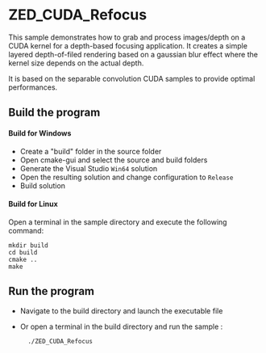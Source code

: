 # ZED_CUDA_Refocus

This sample demonstrates how to grab and process images/depth on a CUDA kernel for a depth-based focusing application.
It creates a simple layered depth-of-filed rendering based on a gaussian blur effect where the kernel size depends on the actual depth.

It is based on the separable convolution CUDA samples to provide optimal performances.


## Build the program

#### Build for Windows

- Create a "build" folder in the source folder
- Open cmake-gui and select the source and build folders
- Generate the Visual Studio `Win64` solution
- Open the resulting solution and change configuration to `Release`
- Build solution

#### Build for Linux

Open a terminal in the sample directory and execute the following command:

    mkdir build
    cd build
    cmake ..
    make

## Run the program

- Navigate to the build directory and launch the executable file
- Or open a terminal in the build directory and run the sample :

        ./ZED_CUDA_Refocus
